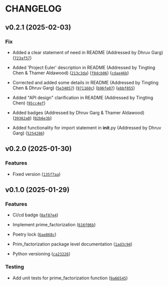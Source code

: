 # CHANGELOG

## v0.2.1 (2025-02-03)

### Fix
- Added a clear statement of need in README (Addressed by Dhruv Garg)
  ([`723af57`](https://github.com/UBC-MDS/num_theory/commit/723af57ddfbec9cac353022ab716854f56c5b973))
  
- Added 'Project Euler' description in README (Addressed by Tingting Chen & Thamer Aldawood)
  ([`213c3da`](https://github.com/UBC-MDS/num_theory/commit/213c3daa9645eee0e895142b037e38be15a20651))
  ([`f8dcb06`](https://github.com/UBC-MDS/num_theory/commit/f8dcb06deeca5edf58f87935139629cb83c9aefb))
  ([`cdae46b`](https://github.com/UBC-MDS/num_theory/commit/cdae46bd08da3713206b9c1185d7699c13cad722))
- Corrected and added some details in README (Addressed by Tingting Chen & Dhruv Garg)
  ([`5e34057`](https://github.com/UBC-MDS/num_theory/commit/5e340570fd2624f904d12a59d35d591f85b4b6f2))
  ([`971160c`](https://github.com/UBC-MDS/num_theory/commit/971160c533c93010ec1c09d2373a93131fbff75c))
  ([`b96fe07`](https://github.com/UBC-MDS/num_theory/commit/b96fe073f0f0c7c4f228cc581567c09f0a2d68ef))
  ([`ebbf855`](https://github.com/UBC-MDS/num_theory/commit/ebbf855c447ae6a08e3294ae27c4fa97b83719f5))
- Added "API design" clarification in README (Addressed by Tingting Chen)
  ([`95cc4ef`](https://github.com/UBC-MDS/num_theory/commit/95cc4efc438be66b9a993c1d6dddb6767b6bdf26))
- Added badges (Addressed by Dhruv Garg & Thamer Aldawood)
  ([`39362a8`](https://github.com/UBC-MDS/num_theory/commit/39362a816c9d19851acaad9c1fd4ed1c8e7e19d9))
  ([`02b6e3b`](https://github.com/UBC-MDS/num_theory/commit/02b6e3b3b1fc0b735ea08bf01e8ce1a71993903d))
- Added functionality for import statement in __init__.py (Addressed by Dhruv Garg)
  ([`5254286`](https://github.com/UBC-MDS/num_theory/commit/5254286527cbc6c6bd7fecdcb476d3835fa620f3))

## v0.2.0 (2025-01-30)

### Features

- Fixed version
  ([`135f7aa`](https://github.com/UBC-MDS/num_theory/commit/135f7aac9ba75cd2a925a18f189a22f95f05c948))


## v0.1.0 (2025-01-29)

### Features

- Ci/cd badge
  ([`8af87e4`](https://github.com/UBC-MDS/num_theory/commit/8af87e4aedbf754f934de6aadb14b6b67fc98d4e))

- Implement prime_factorization
  ([`616f06b`](https://github.com/UBC-MDS/num_theory/commit/616f06b8cb1d1780e24934f75d425fd92749f414))

- Poetry lock
  ([`6ae868c`](https://github.com/UBC-MDS/num_theory/commit/6ae868ce0a8bd4fa1e83debcff8117666f299be8))

- Prim_factorization package level documentation
  ([`1ad3c94`](https://github.com/UBC-MDS/num_theory/commit/1ad3c940a257b0c4e8ca116700a48ffdbe1b0e08))

- Python versioning
  ([`ca23226`](https://github.com/UBC-MDS/num_theory/commit/ca23226c8012a25d119a4e264ce05aecabe8636f))

### Testing

- Add unit tests for prime_factorization function
  ([`9a66545`](https://github.com/UBC-MDS/num_theory/commit/9a66545a95e64c74de6577417808ebd41dac09bc))
